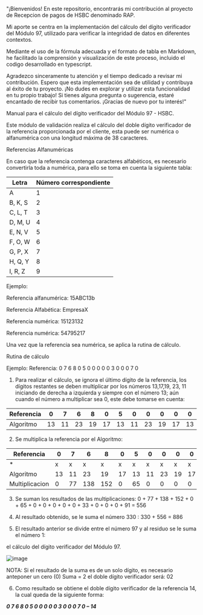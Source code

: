 "¡Bienvenidos! 
En este repositorio, encontrarás mi contribución al proyecto de Recepcion de pagos de HSBC denominado RAP.

Mi aporte se centra en la implementación del cálculo del dígito verificador del Módulo 97, utilizado para verificar la integridad de datos en diferentes contextos.

Mediante el uso de la fórmula adecuada y el formato de tabla en Markdown, he facilitado la comprensión y visualización de este proceso, incluido el codigo desarrollado en typescript.

Agradezco sinceramente tu atención y el tiempo dedicado a revisar mi contribución. Espero que esta implementación sea de utilidad y contribuya al éxito de tu proyecto. ¡No dudes en explorar y utilizar esta funcionalidad en tu propio trabajo! Si tienes alguna pregunta o sugerencia, estaré encantado de recibir tus comentarios. ¡Gracias de nuevo por tu interés!"



Manual para el cálculo del dígito verificador del Módulo 97 - HSBC.

Este módulo de validación realiza el cálculo del doble dígito verificador de la referencia proporcionada  por el cliente, esta puede ser numérica o alfanumérica con una longitud máxima de 38 caracteres.

Referencias Alfanuméricas

En caso que la referencia contenga caracteres alfabéticos, es necesario convertirla toda a numérica,
para ello se toma en cuenta la siguiente tabla:

| Letra    | Número correspondiente |
| -------- | ----------------------- |
| A        | 1                       |
| B, K, S  | 2                       |
| C, L, T  | 3                       |
| D, M, U  | 4                       |
| E, N, V  | 5                       |
| F, O, W  | 6                       |
| G, P, X  | 7                       |
| H, Q, Y  | 8                       |
| I, R, Z  | 9                       |

Ejemplo: 

Referencia alfanumérica: 15ABC13b 

Referencia Alfabética: EmpresaX 

Referencia numérica: 15123132 

Referencia numérica: 54795217

Una vez que la referencia sea numérica, se aplica la rutina de cálculo. 

Rutina de cálculo

Ejemplo: Referencia: 0 7 6 8 0 5 0 0 0 0 0 3 0 0 0 7 0 
1) Para realizar el cálculo, se ignora el último dígito de la referencia, los dígitos restantes se deben 
multiplicar por los números 13,17,19, 23, 11 iniciando de derecha a izquierda y siempre con el 
número 13; aún cuando el número a multiplicar sea 0, este debe tomarse en cuenta:

| Referencia | 0 | 7 | 6 | 8 | 0 | 5 | 0 | 0 | 0 | 0 | 0 | 3 | 0 | 0 | 0 | 7 | 0 |
|------------|---|---|---|---|---|---|---|---|---|---|---|---|---|---|---|---|---|
| Algoritmo  | 13 | 11 | 23 | 19 | 17 | 13 | 11 | 23 | 19 | 17 | 13 | 11 | 23 | 19 | 17 | 13 |   |


2) Se multiplica la referencia por el Algoritmo:

| Referencia | 0 | 7 | 6 | 8 | 0 | 5 | 0 | 0 | 0 | 0 | 0 | 3 | 0 | 0 | 0 | 7 | 0 |
|------------|---|---|---|---|---|---|---|---|---|---|---|---|---|---|---|---|---|
|      *     | x |  x |  x | x | x | x | x | x | x | x | x | x | x | x | x | x |   |
| Algoritmo  | 13 | 11 | 23 | 19 | 17 | 13 | 11 | 23 | 19 | 17 | 13 | 11 | 23 | 19 | 17 | 13 |   |
| Multiplicacion  | 0 | 77 | 138 | 152 | 0 | 65 | 0 | 0 | 0 | 0 | 0 | 33 | 0 | 0 | 0 | 91 |   |



3) Se suman los resultados de las multiplicaciones: 
0 + 77 + 138 + 152 + 0 + 65 + 0 + 0 + 0 + 0 + 0 + 33 + 0 + 0 + 0 + 91 = 556

4) Al resultado obtenido, se le suma el número 330 : 330 + 556 = 886

5) El resultado anterior se divide entre el número 97 y al residuo se le suma el número 1: 

el cálculo del dígito verificador del Módulo 97.

 ![image](https://github.com/JCarlosQuiroz/react.hsbc.template/assets/31607410/f1e312db-6e68-4ef1-b9ee-6642526d0dc2)


NOTA: Si el resultado de la suma es de un solo dígito, es necesario anteponer un cero (0) 
 Suma = 2 el doble dígito verificador será: 02
 
6) Como resultado se obtiene el doble dígito verificador de la referencia 14, la cual queda de la 
siguiente forma:

***0 7 6 8 0 5 0 0 0 0 0 3 0 0 0 7 0 – 14***



